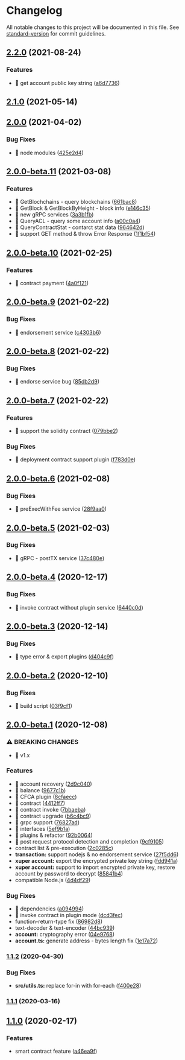 # Changelog

All notable changes to this project will be documented in this file. See [standard-version](https://github.com/conventional-changelog/standard-version) for commit guidelines.

## [2.2.0](https://github.com/xuperchain/xuper-sdk-js/compare/v2.1.0...v2.2.0) (2021-08-24)


### Features

* 🎸 get account public key string ([a6d7736](https://github.com/xuperchain/xuper-sdk-js/commit/a6d7736df969f43655f32d9e2f8f456fda73a999))

## [2.1.0](https://github.com/xuperchain/xuper-sdk-js/compare/v2.0.0...v2.1.0) (2021-05-14)

## [2.0.0](https://github.com/xuperchain/xuper-sdk-js/compare/v2.0.0-beta.11...v2.0.0) (2021-04-02)


### Bug Fixes

* 🐛 node modules ([425e2d4](https://github.com/xuperchain/xuper-sdk-js/commit/425e2d4b404cde1c28c3b84b16dff72da341f808))

## [2.0.0-beta.11](https://github.com/xuperchain/xuper-sdk-js/compare/v2.0.0-beta.10...v2.0.0-beta.11) (2021-03-08)


### Features

* 🎸 GetBlochchains - query blockchains ([661bac8](https://github.com/xuperchain/xuper-sdk-js/commit/661bac844189548feee1ba6f990bcf7ac0b8d437))
* 🎸 GetBlock & GetBlockByHeight - block info ([e146c35](https://github.com/xuperchain/xuper-sdk-js/commit/e146c3577bc943f3d5e89e74741f365de536f67f))
* 🎸 new gRPC services ([3a3b1fb](https://github.com/xuperchain/xuper-sdk-js/commit/3a3b1fb23d1afa592657ac81261f9e1be6295812))
* 🎸 QueryACL - query some account info ([a00c0a4](https://github.com/xuperchain/xuper-sdk-js/commit/a00c0a4637a477619afd13eb6074ac99b9b23447))
* 🎸 QueryContractStat - contarct stat data ([964642d](https://github.com/xuperchain/xuper-sdk-js/commit/964642d5c0b069a3a8871d01c581099ff209ebad))
* 🎸 support GET method & throw Error Response ([1f1bf54](https://github.com/xuperchain/xuper-sdk-js/commit/1f1bf5499b200a52b3705db27364f09232b3ce6a))

## [2.0.0-beta.10](https://github.com/xuperchain/xuper-sdk-js/compare/v2.0.0-beta.9...v2.0.0-beta.10) (2021-02-25)


### Features

* 🎸 contract payment ([4a0f121](https://github.com/xuperchain/xuper-sdk-js/commit/4a0f121450f8704ac9bea520d7ee4d20df76541e))

## [2.0.0-beta.9](https://github.com/xuperchain/xuper-sdk-js/compare/v2.0.0-beta.8...v2.0.0-beta.9) (2021-02-22)


### Bug Fixes

* 🐛 endorsement service ([c4303b6](https://github.com/xuperchain/xuper-sdk-js/commit/c4303b6e44ebc6e06311fc3181f77935c661f200))

## [2.0.0-beta.8](https://github.com/xuperchain/xuper-sdk-js/compare/v2.0.0-beta.7...v2.0.0-beta.8) (2021-02-22)


### Bug Fixes

* 🐛 endorse service bug ([85db2d9](https://github.com/xuperchain/xuper-sdk-js/commit/85db2d9408670fbe1ca50695e0500bae2b53a489))

## [2.0.0-beta.7](https://github.com/xuperchain/xuper-sdk-js/compare/v2.0.0-beta.6...v2.0.0-beta.7) (2021-02-22)


### Features

* 🎸 support the solidity contract ([079bbe2](https://github.com/xuperchain/xuper-sdk-js/commit/079bbe23e53a5b4e925dd6319128bdbc787d681d))


### Bug Fixes

* 🐛 deployment contract support plugin ([f783d0e](https://github.com/xuperchain/xuper-sdk-js/commit/f783d0e7c1ae2ee60b6d5588529cffc033170712))

## [2.0.0-beta.6](https://github.com/xuperchain/xuper-sdk-js/compare/v2.0.0-beta.5...v2.0.0-beta.6) (2021-02-08)


### Bug Fixes

* 🐛 preExecWithFee service ([28f9aa0](https://github.com/xuperchain/xuper-sdk-js/commit/28f9aa0eceb251fe68357650043610be6ef9077a))

## [2.0.0-beta.5](https://github.com/xuperchain/xuper-sdk-js/compare/v2.0.0-beta.4...v2.0.0-beta.5) (2021-02-03)


### Bug Fixes

* 🐛 gRPC - postTX service ([37c480e](https://github.com/xuperchain/xuper-sdk-js/commit/37c480e5a15139bd332d2949d5cbdbcd2be455c4))

## [2.0.0-beta.4](https://github.com/xuperchain/xuper-sdk-js/compare/v2.0.0-beta.3...v2.0.0-beta.4) (2020-12-17)


### Bug Fixes

* 🐛 invoke contract without plugin service ([6440c0d](https://github.com/xuperchain/xuper-sdk-js/commit/6440c0dde94d02f2999eb778a3355552b3697bf3))

## [2.0.0-beta.3](https://github.com/xuperchain/xuper-sdk-js/compare/v2.0.0-beta.2...v2.0.0-beta.3) (2020-12-14)


### Bug Fixes

* 🐛 type error & export plugins ([d404c9f](https://github.com/xuperchain/xuper-sdk-js/commit/d404c9fd87ad18d7b786e479146e1eb63efbe0a9))

## [2.0.0-beta.2](https://github.com/xuperchain/xuper-sdk-js/compare/v2.0.0-beta.1...v2.0.0-beta.2) (2020-12-10)


### Bug Fixes

* 🐛 build script ([03f9cf1](https://github.com/xuperchain/xuper-sdk-js/commit/03f9cf193c585ec6818942dac48835a8a86ff27c))

## [2.0.0-beta.1](https://github.com/xuperchain/xuper-sdk-js/compare/v1.1.2...v2.0.0-beta.1) (2020-12-08)


### ⚠ BREAKING CHANGES

* 🧨 v1.x

### Features

* 🎸 account recovery ([2d9c040](https://github.com/xuperchain/xuper-sdk-js/commit/2d9c0409bd3cf79df4e34acfb522220a792c5fb6))
* 🎸 balance ([9677c1b](https://github.com/xuperchain/xuper-sdk-js/commit/9677c1b78153842d7b9d63df9cd304875363d111))
* 🎸 CFCA plugin ([8cfaecc](https://github.com/xuperchain/xuper-sdk-js/commit/8cfaecc8e9f7b79d13d8a43d935425f1b9b665cb))
* 🎸 contract ([4412ff7](https://github.com/xuperchain/xuper-sdk-js/commit/4412ff72a6d191dafe89629654610cd7813fdeb0))
* 🎸 contract invoke ([7bbaeba](https://github.com/xuperchain/xuper-sdk-js/commit/7bbaebac350e538c98da009aa166d8e16a11ce5b))
* 🎸 contract upgrade ([b6c4bc9](https://github.com/xuperchain/xuper-sdk-js/commit/b6c4bc965474537670d78ff662872f39e7635ced))
* 🎸 grpc support ([76827ad](https://github.com/xuperchain/xuper-sdk-js/commit/76827ad1ccee24a199d6c8a118b904ffdd71312b))
* 🎸 interfaces ([5ef9b1a](https://github.com/xuperchain/xuper-sdk-js/commit/5ef9b1a1786e242dbcbdc10ab004af6c5457e41d))
* 🎸 plugins & refactor ([92b0064](https://github.com/xuperchain/xuper-sdk-js/commit/92b0064ddadff47b7d7f4999ce5a59c4ec1167d1))
* 🎸 post request protocol detection and completion ([9cf9105](https://github.com/xuperchain/xuper-sdk-js/commit/9cf9105d48d826a54ebc8a8a8aa95e1f87a5d71a))
* contract list & pre-execution ([2c0285c](https://github.com/xuperchain/xuper-sdk-js/commit/2c0285cf2f77c3e04e239c080063979c124571d9))
* **transaction:** support nodejs & no endorsement service ([27f5dd6](https://github.com/xuperchain/xuper-sdk-js/commit/27f5dd66d216365ea945b54f42518b7ab6387861))
* **xuper account:** export the encrypted private key string ([fdd941a](https://github.com/xuperchain/xuper-sdk-js/commit/fdd941a153f5ac2c8b4909c1e6d7df3f8dc25f90))
* **xuper account:** support to import encrypted private key, restore account by password to decrypt ([85841b4](https://github.com/xuperchain/xuper-sdk-js/commit/85841b4706d9d78c2534138053f1c62550cedb33))
* compatible Node.js ([4d4df29](https://github.com/xuperchain/xuper-sdk-js/commit/4d4df29e3db3f05681453cab4c8a413e21899fea))


### Bug Fixes

* 🐛 dependencies ([a094994](https://github.com/xuperchain/xuper-sdk-js/commit/a0949948ecee6979e63db77153ad90ddccc9b7a0))
* 🐛 invoke contract in plugin mode ([dcd3fec](https://github.com/xuperchain/xuper-sdk-js/commit/dcd3fec5a34976fca25dd69d7b7798d5d7c1392f))
* function-return-type fix ([86982d8](https://github.com/xuperchain/xuper-sdk-js/commit/86982d8345c5142b26a833e1a0ecd305a9893e0d))
* text-decoder & text-encoder ([44bc939](https://github.com/xuperchain/xuper-sdk-js/commit/44bc939da59af945ffb57a37f4b2a9f22fa07dd8))
* **account:** cryptography error ([04e9768](https://github.com/xuperchain/xuper-sdk-js/commit/04e9768ea367b123c1c2e8f4ac0c2aeb2c6eba1b))
* **account.ts:** generate address - bytes length fix ([1e17a72](https://github.com/xuperchain/xuper-sdk-js/commit/1e17a72d5dbfa0232235aba32f8b3757f4091a2c))

### [1.1.2](https://github.com/xuperchain/xuper-sdk-js/compare/v1.1.1...v1.1.2) (2020-04-30)


### Bug Fixes

* **src/utils.ts:** replace for-in with for-each ([f400e28](https://github.com/xuperchain/xuper-sdk-js/commit/f400e2817e834dee8d6f4f011278df7ce7a944fd))

### [1.1.1](https://github.com/xuperchain/xuper-sdk-js/compare/v1.1.0...v1.1.1) (2020-03-16)

## [1.1.0](https://github.com/xuperchain/xuper-sdk-js/compare/v1.0.3...v1.1.0) (2020-02-17)


### Features

* smart contract feature ([a46ea9f](https://github.com/xuperchain/xuper-sdk-js/commit/a46ea9f72d71a316dfac53f31861c33c5e5aa43b))
